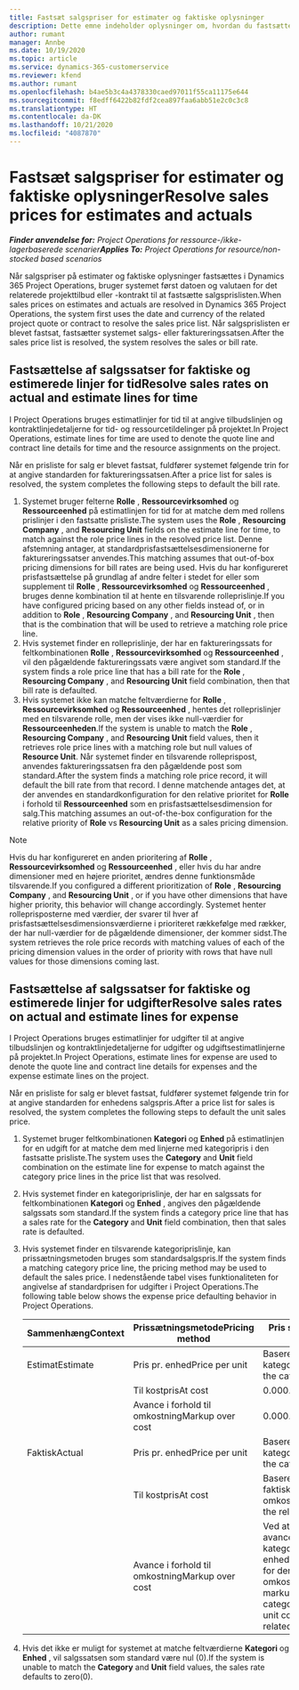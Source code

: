 ```yaml
---
title: Fastsæt salgspriser for estimater og faktiske oplysninger
description: Dette emne indeholder oplysninger om, hvordan du fastsætter salgssatser estimater og faktiske oplysninger.
author: rumant
manager: Annbe
ms.date: 10/19/2020
ms.topic: article
ms.service: dynamics-365-customerservice
ms.reviewer: kfend
ms.author: rumant
ms.openlocfilehash: b4ae5b3c4a4378330caed97011f55ca11175e644
ms.sourcegitcommit: f8edff6422b82fdf2cea897faa6abb51e2c0c3c8
ms.translationtype: HT
ms.contentlocale: da-DK
ms.lasthandoff: 10/21/2020
ms.locfileid: "4087870"
---
```

# <a name="resolve-sales-prices-for-estimates-and-actuals"></a><span data-ttu-id="8dd51-103">Fastsæt salgspriser for estimater og faktiske oplysninger</span><span class="sxs-lookup"><span data-stu-id="8dd51-103">Resolve sales prices for estimates and actuals</span></span>

<span data-ttu-id="8dd51-104">_**Finder anvendelse for:** Project Operations for ressource-/ikke-lagerbaserede scenarier_</span><span class="sxs-lookup"><span data-stu-id="8dd51-104">_**Applies To:** Project Operations for resource/non-stocked based scenarios_</span></span>

<span data-ttu-id="8dd51-105">Når salgspriser på estimater og faktiske oplysninger fastsættes i Dynamics 365 Project Operations, bruger systemet først datoen og valutaen for det relaterede projekttilbud eller -kontrakt til at fastsætte salgsprislisten.</span><span class="sxs-lookup"><span data-stu-id="8dd51-105">When sales prices on estimates and actuals are resolved in Dynamics 365 Project Operations, the system first uses the date and currency of the related project quote or contract to resolve the sales price list.</span></span> <span data-ttu-id="8dd51-106">Når salgsprislisten er blevet fastsat, fastsætter systemet salgs- eller faktureringssatsen.</span><span class="sxs-lookup"><span data-stu-id="8dd51-106">After the sales price list is resolved, the system resolves the sales or bill rate.</span></span>

## <a name="resolve-sales-rates-on-actual-and-estimate-lines-for-time"></a><span data-ttu-id="8dd51-107">Fastsættelse af salgssatser for faktiske og estimerede linjer for tid</span><span class="sxs-lookup"><span data-stu-id="8dd51-107">Resolve sales rates on actual and estimate lines for time</span></span>

<span data-ttu-id="8dd51-108">I Project Operations bruges estimatlinjer for tid til at angive tilbudslinjen og kontraktlinjedetaljerne for tid- og ressourcetildelinger på projektet.</span><span class="sxs-lookup"><span data-stu-id="8dd51-108">In Project Operations, estimate lines for time are used to denote the quote line and contract line details for time and the resource assignments on the project.</span></span>

<span data-ttu-id="8dd51-109">Når en prisliste for salg er blevet fastsat, fuldfører systemet følgende trin for at angive standarden for faktureringssatsen.</span><span class="sxs-lookup"><span data-stu-id="8dd51-109">After a price list for sales is resolved, the system completes the following steps to default the bill rate.</span></span>

1. <span data-ttu-id="8dd51-110">Systemet bruger felterne **Rolle** , **Ressourcevirksomhed** og **Ressourceenhed** på estimatlinjen for tid for at matche dem med rollens prislinjer i den fastsatte prisliste.</span><span class="sxs-lookup"><span data-stu-id="8dd51-110">The system uses the **Role** , **Resourcing Company** , and **Resourcing Unit** fields on the estimate line for time, to match against the role price lines in the resolved price list.</span></span> <span data-ttu-id="8dd51-111">Denne afstemning antager, at standardprisfastsættelsesdimensionerne for faktureringssatser anvendes.</span><span class="sxs-lookup"><span data-stu-id="8dd51-111">This matching assumes that out-of-box pricing dimensions for bill rates are being used.</span></span> <span data-ttu-id="8dd51-112">Hvis du har konfigureret prisfastsættelse på grundlag af andre felter i stedet for eller som supplement til **Rolle** , **Ressourcevirksomhed** og **Ressourceenhed** , bruges denne kombination til at hente en tilsvarende rolleprislinje.</span><span class="sxs-lookup"><span data-stu-id="8dd51-112">If you have configured pricing based on any other fields instead of, or in addition to **Role** , **Resourcing Company** , and **Resourcing Unit** , then that is the combination that will be used to retrieve a matching role price line.</span></span>
2. <span data-ttu-id="8dd51-113">Hvis systemet finder en rolleprislinje, der har en faktureringssats for feltkombinationen **Rolle** , **Ressourcevirksomhed** og **Ressourceenhed** , vil den pågældende faktureringssats være angivet som standard.</span><span class="sxs-lookup"><span data-stu-id="8dd51-113">If the system finds a role price line that has a bill rate for the **Role** , **Resourcing Company** , and **Resourcing Unit** field combination, then that bill rate is defaulted.</span></span>
3. <span data-ttu-id="8dd51-114">Hvis systemet ikke kan matche feltværdierne for **Rolle** , **Ressourcevirksomhed** og **Ressourceenhed** , hentes det rolleprislinjer med en tilsvarende rolle, men der vises ikke null-værdier for **Ressourceenheden**.</span><span class="sxs-lookup"><span data-stu-id="8dd51-114">If the system is unable to match the **Role** , **Resourcing Company** , and **Resourcing Unit** field values, then it retrieves role price lines with a matching role but null values of **Resource Unit**.</span></span> <span data-ttu-id="8dd51-115">Når systemet finder en tilsvarende rolleprispost, anvendes faktureringssatsen fra den pågældende post som standard.</span><span class="sxs-lookup"><span data-stu-id="8dd51-115">After the system finds a matching role price record, it will default the bill rate from that record.</span></span> <span data-ttu-id="8dd51-116">I denne matchende antages det, at der anvendes en standardkonfiguration for den relative prioritet for **Rolle** i forhold til **Ressourceenhed** som en prisfastsættelsesdimension for salg.</span><span class="sxs-lookup"><span data-stu-id="8dd51-116">This matching assumes an out-of-the-box configuration for the relative priority of **Role** vs **Resourcing Unit** as a sales pricing dimension.</span></span>

> [!NOTE]
> <span data-ttu-id="8dd51-117">Hvis du har konfigureret en anden prioritering af **Rolle** , **Ressourcevirksomhed** og **Ressourceenhed** , eller hvis du har andre dimensioner med en højere prioritet, ændres denne funktionsmåde tilsvarende.</span><span class="sxs-lookup"><span data-stu-id="8dd51-117">If you configured a different prioritization of **Role** , **Resourcing Company** , and **Resourcing Unit** , or if you have other dimensions that have higher priority, this behavior will change accordingly.</span></span> <span data-ttu-id="8dd51-118">Systemet henter rolleprisposterne med værdier, der svarer til hver af prisfastsættelsesdimensionsværdierne i prioriteret rækkefølge med rækker, der har null-værdier for de pågældende dimensioner, der kommer sidst.</span><span class="sxs-lookup"><span data-stu-id="8dd51-118">The system retrieves the role price records with matching values of each of the pricing dimension values in the order of priority with rows that have null values for those dimensions coming last.</span></span>

## <a name="resolve-sales-rates-on-actual-and-estimate-lines-for-expense"></a><span data-ttu-id="8dd51-119">Fastsættelse af salgssatser for faktiske og estimerede linjer for udgifter</span><span class="sxs-lookup"><span data-stu-id="8dd51-119">Resolve sales rates on actual and estimate lines for expense</span></span>

<span data-ttu-id="8dd51-120">I Project Operations bruges estimatlinjer for udgifter til at angive tilbudslinjen og kontraktlinjedetaljerne for udgifter og udgiftsestimatlinjerne på projektet.</span><span class="sxs-lookup"><span data-stu-id="8dd51-120">In Project Operations, estimate lines for expense are used to denote the quote line and contract line details for expenses and the expense estimate lines on the project.</span></span>

<span data-ttu-id="8dd51-121">Når en prisliste for salg er blevet fastsat, fuldfører systemet følgende trin for at angive standarden for enhedens salgspris.</span><span class="sxs-lookup"><span data-stu-id="8dd51-121">After a price list for sales is resolved, the system completes the following steps to default the unit sales price.</span></span>

1. <span data-ttu-id="8dd51-122">Systemet bruger feltkombinationen **Kategori** og **Enhed** på estimatlinjen for en udgift for at matche dem med linjerne med kategoripris i den fastsatte prisliste.</span><span class="sxs-lookup"><span data-stu-id="8dd51-122">The system uses the **Category** and **Unit** field combination on the estimate line for expense to match against the category price lines in the price list that was resolved.</span></span>
2. <span data-ttu-id="8dd51-123">Hvis systemet finder en kategoriprislinje, der har en salgssats for feltkombinationen **Kategori** og **Enhed** , angives den pågældende salgssats som standard.</span><span class="sxs-lookup"><span data-stu-id="8dd51-123">If the system finds a category price line that has a sales rate for the **Category** and **Unit** field combination, then that sales rate is defaulted.</span></span>
3. <span data-ttu-id="8dd51-124">Hvis systemet finder en tilsvarende kategoriprislinje, kan prissætningsmetoden bruges som standardsalgspris.</span><span class="sxs-lookup"><span data-stu-id="8dd51-124">If the system finds a matching category price line, the pricing method may be used to default the sales price.</span></span> <span data-ttu-id="8dd51-125">I nedenstående tabel vises funktionaliteten for angivelse af standardprisen for udgifter i Project Operations.</span><span class="sxs-lookup"><span data-stu-id="8dd51-125">The following table below shows the expense price defaulting behavior in Project Operations.</span></span>

    | <span data-ttu-id="8dd51-126">Sammenhæng</span><span class="sxs-lookup"><span data-stu-id="8dd51-126">Context</span></span> | <span data-ttu-id="8dd51-127">Prissætningsmetode</span><span class="sxs-lookup"><span data-stu-id="8dd51-127">Pricing method</span></span> | <span data-ttu-id="8dd51-128">Pris som standard</span><span class="sxs-lookup"><span data-stu-id="8dd51-128">Price defaulted</span></span> |
    | --- | --- | --- |
    | <span data-ttu-id="8dd51-129">Estimat</span><span class="sxs-lookup"><span data-stu-id="8dd51-129">Estimate</span></span> | <span data-ttu-id="8dd51-130">Pris pr. enhed</span><span class="sxs-lookup"><span data-stu-id="8dd51-130">Price per unit</span></span> | <span data-ttu-id="8dd51-131">Baseret på kategoriprislinjen</span><span class="sxs-lookup"><span data-stu-id="8dd51-131">Based on the category price line</span></span> |
    | &nbsp; | <span data-ttu-id="8dd51-132">Til kostpris</span><span class="sxs-lookup"><span data-stu-id="8dd51-132">At cost</span></span> | <span data-ttu-id="8dd51-133">0.00</span><span class="sxs-lookup"><span data-stu-id="8dd51-133">0.00</span></span> |
    | &nbsp; | <span data-ttu-id="8dd51-134">Avance i forhold til omkostning</span><span class="sxs-lookup"><span data-stu-id="8dd51-134">Markup over cost</span></span> | <span data-ttu-id="8dd51-135">0.00</span><span class="sxs-lookup"><span data-stu-id="8dd51-135">0.00</span></span> |
    | <span data-ttu-id="8dd51-136">Faktisk</span><span class="sxs-lookup"><span data-stu-id="8dd51-136">Actual</span></span> | <span data-ttu-id="8dd51-137">Pris pr. enhed</span><span class="sxs-lookup"><span data-stu-id="8dd51-137">Price per unit</span></span> | <span data-ttu-id="8dd51-138">Baseret på kategoriprislinjen</span><span class="sxs-lookup"><span data-stu-id="8dd51-138">Based on the category price line</span></span> |
    | &nbsp; | <span data-ttu-id="8dd51-139">Til kostpris</span><span class="sxs-lookup"><span data-stu-id="8dd51-139">At cost</span></span> | <span data-ttu-id="8dd51-140">Baseret på de relaterede faktiske omkostninger</span><span class="sxs-lookup"><span data-stu-id="8dd51-140">Based on the related cost actual</span></span> |
    | &nbsp; | <span data-ttu-id="8dd51-141">Avance i forhold til omkostning</span><span class="sxs-lookup"><span data-stu-id="8dd51-141">Markup over cost</span></span> | <span data-ttu-id="8dd51-142">Ved at anvende en avance, der er defineret af kategoriprislinjen i enhedsomkostningssatsen for den relaterede faktiske omkostning</span><span class="sxs-lookup"><span data-stu-id="8dd51-142">By applying a markup as defined by the category price line on the unit cost rate of the related cost actual</span></span> |

4. <span data-ttu-id="8dd51-143">Hvis det ikke er muligt for systemet at matche feltværdierne **Kategori** og **Enhed** , vil salgssatsen som standard være nul (0).</span><span class="sxs-lookup"><span data-stu-id="8dd51-143">If the system is unable to match the **Category** and **Unit** field values, the sales rate defaults to zero(0).</span></span>
